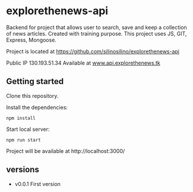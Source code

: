 # explorethenews-api


Backend for project that allows user to search, save and keep a collection of news articles. Created with training purpose. 
This project uses JS, GIT, Express, Mongoose.

Project is located at https://github.com/silinosilino/explorethenews-api

Public IP 130.193.51.34
Available at www.api.explorethenews.tk

## Getting started 
Clone this repository.
 
Install the dependencies:

`npm install`

Start local server:

`npm run start`

Project will be available at http://localhost:3000/

## versions
* v0.0.1 First version 
